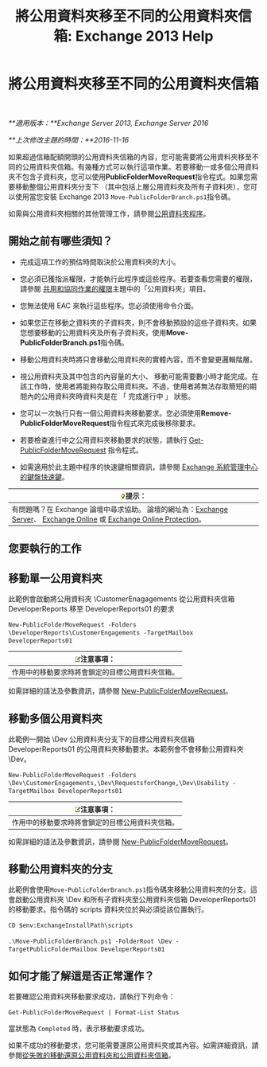 ﻿---
title: '將公用資料夾移至不同的公用資料夾信箱: Exchange 2013 Help'
TOCTitle: 將公用資料夾移至不同的公用資料夾信箱
ms:assetid: b8744934-a3cb-443e-acce-a9a6ca5d88f6
ms:mtpsurl: https://technet.microsoft.com/zh-tw/library/JJ906435(v=EXCHG.150)
ms:contentKeyID: 51409208
ms.date: 05/21/2018
mtps_version: v=EXCHG.150
ms.translationtype: MT
---

# 將公用資料夾移至不同的公用資料夾信箱

 

_**適用版本：**Exchange Server 2013, Exchange Server 2016_

_**上次修改主題的時間：**2016-11-16_

如果超過信箱配額開頭的公用資料夾信箱的內容，您可能需要將公用資料夾移至不同的公用資料夾信箱。有幾種方式可以執行這項作業。若要移動一或多個公用資料夾不包含子資料夾，您可以使用**PublicFolderMoveRequest**指令程式。如果您需要移動整個公用資料夾分支下 （其中包括上層公用資料夾及所有子資料夾），您可以使用當您安裝 Exchange 2013 `Move-PublicFolderBranch.ps1`指令碼。

如需與公用資料夾相關的其他管理工作，請參閱[公用資料夾程序](public-folder-procedures-exchange-2013-help.md)。

## 開始之前有哪些須知？

  - 完成這項工作的預估時間取決於公用資料夾的大小。

  - 您必須已獲指派權限，才能執行此程序或這些程序。若要查看您需要的權限，請參閱 [共用和協同作業的權限](sharing-and-collaboration-permissions-exchange-2013-help.md)主題中的「公用資料夾」項目。

  - 您無法使用 EAC 來執行這些程序。您必須使用命令介面。

  - 如果您正在移動之資料夾的子資料夾，則不會移動預設的這些子資料夾。如果您想要移動的公用資料夾及所有子資料夾，使用**Move-PublicFolderBranch.ps1**指令碼。

  - 移動公用資料夾時將只會移動公用資料夾的實體內容，而不會變更邏輯階層。

  - 視公用資料夾及其中包含的內容量的大小、 移動可能需要數小時才能完成。在該工作時，使用者將能夠存取公用資料夾。不過，使用者將無法存取簡短的期間內的公用資料夾時資料夾是在 「 完成進行中 」 狀態。

  - 您可以一次執行只有一個公用資料夾移動要求。您必須使用**Remove-PublicFolderMoveRequest**指令程式來完成後移除要求。

  - 若要檢查進行中之公用資料夾移動要求的狀態，請執行 [Get-PublicFolderMoveRequest](https://technet.microsoft.com/zh-tw/library/jj878076\(v=exchg.150\)) 指令程式。

  - 如需適用於此主題中程序的快速鍵相關資訊，請參閱 [Exchange 系統管理中心的鍵盤快速鍵](keyboard-shortcuts-in-the-exchange-admin-center-exchange-online-protection-help.md)。

<table>
<thead>
<tr class="header">
<th><img src="images/Bb124558.tip(EXCHG.150).gif" title="提示" alt="提示" />提示：</th>
</tr>
</thead>
<tbody>
<tr class="odd">
<td>有問題嗎？在 Exchange 論壇中尋求協助。 論壇的網址為：<a href="https://go.microsoft.com/fwlink/p/?linkid=60612">Exchange Server</a>、 <a href="https://go.microsoft.com/fwlink/p/?linkid=267542">Exchange Online</a> 或 <a href="https://go.microsoft.com/fwlink/p/?linkid=285351">Exchange Online Protection</a>。</td>
</tr>
</tbody>
</table>


## 您要執行的工作

## 移動單一公用資料夾

此範例會啟動將公用資料夾 \\CustomerEnagagements 從公用資料夾信箱 DeveloperReports 移至 DeveloperReports01 的要求

    New-PublicFolderMoveRequest -Folders \DeveloperReports\CustomerEngagements -TargetMailbox DeveloperReports01

<table>
<thead>
<tr class="header">
<th><img src="images/Bb124558.note(EXCHG.150).gif" title="注意事項" alt="注意事項" />注意事項：</th>
</tr>
</thead>
<tbody>
<tr class="odd">
<td>作用中的移動要求時將會鎖定的目標公用資料夾信箱。</td>
</tr>
</tbody>
</table>


如需詳細的語法及參數資訊，請參閱 [New-PublicFolderMoveRequest](https://technet.microsoft.com/zh-tw/library/jj878081\(v=exchg.150\))。

## 移動多個公用資料夾

此範例一開始 \\Dev 公用資料夾分支下的目標公用資料夾信箱 DeveloperReports01 的公用資料夾移動要求。本範例會不會移動公用資料夾 \\Dev。

    New-PublicFolderMoveRequest -Folders \Dev\CustomerEngagements,\Dev\RequestsforChange,\Dev\Usability -TargetMailbox DeveloperReports01

<table>
<thead>
<tr class="header">
<th><img src="images/Bb124558.note(EXCHG.150).gif" title="注意事項" alt="注意事項" />注意事項：</th>
</tr>
</thead>
<tbody>
<tr class="odd">
<td>作用中的移動要求時將會鎖定的目標公用資料夾信箱。</td>
</tr>
</tbody>
</table>


如需詳細的語法及參數資訊，請參閱 [New-PublicFolderMoveRequest](https://technet.microsoft.com/zh-tw/library/jj878081\(v=exchg.150\))。

## 移動公用資料夾的分支

此範例會使用`Move-PublicFolderBranch.ps1`指令碼來移動公用資料夾的分支。這會啟動公用資料夾 \\Dev 和所有子資料夾至公用資料夾信箱 DeveloperReports01 的移動要求。指令碼的 scripts 資料夾位於與必須從該位置執行。

    CD $env:ExchangeInstallPath\scripts
    
    .\Move-PublicFolderBranch.ps1 -FolderRoot \Dev -TargetPublicFolderMailbox DeveloperReports01

## 如何才能了解這是否正常運作？

若要確認公用資料夾移動要求成功，請執行下列命令：

    Get-PublicFolderMoveRequest | Format-List Status

當狀態為 `Completed` 時，表示移動要求成功。

如果不成功的移動要求，您可能需要還原公用資料夾或其內容。如需詳細資訊，請參閱[從失敗的移動還原公用資料夾和公用資料夾信箱](restore-public-folders-and-public-folder-mailboxes-from-failed-moves-exchange-2013-help.md)。

